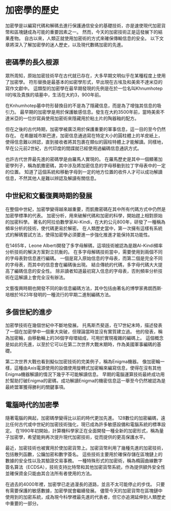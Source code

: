 # 加密學的歷史

加密學是以編寫代碼和解碼去進行保護通信安全的基礎技術，亦是速使現代加密貨幣和區塊鏈成為可能的重要因素之一。 然而，今天的加密技術正是這發展下的結果產物。 自古以來，人類正就使用加密術的方式來確保傳輸信息的安全。 以下文章將深入了解加密學的迷人歷史，以及現代數碼加密的先進。

## 密碼學的長久根源

眾所周知，原始加密技術早在古代就已存在，大多早期文明似乎在某種程度上使用了加密學。 符形替換是最基本的如密學形式，早出現在古埃及和美索不達米亞的寫作文獻中。 這類型的加密學在最早期發現的先例是在於一位名叫Khnumhotep II的埃及貴族的墳墓中，生活在大約3，900年前。

在Knhumhotep墓中符形替換目的不是為了隱藏信息，而是為了增強其信息的吸引力。 最早期的加密學是用於保護敏感信息。發生在大約3500年前，當時美索不達米亞的一位抄寫員使用加密術來隱藏用於粘土片的陶器釉的配方。

但在之後的古代時期，加密學被廣泛用於保護重要的軍事信息，這一目的至今仍然存在。 在希臘城市斯巴達，加密信息通過寫在特定大小的圓柱體上的羊皮紙上，使得信息難以辨認，直到接收者將其包裹在類似的圓柱特體上才能解讀。同樣地，早在公元前2世紀，古代印度的間諜就已經使用過編碼信息通訊方式。

也許古代世界最先進的密碼學是由羅馬人實現的。 在羅馬歷史是其中一個顯著加密學列子，稱為凱撒密碼，其中涉及將加密信息的字母移動到拉丁字母表中的一定的位置。 知道了這個系統和移動字母到一定的地方位置的收件人才可以成功解讀信息，不然其他人是難以辨認及解讀有關信息。

## 中世紀和文藝復興時期的發展

在整個中世紀，加密學變得越來越重要，而凱撒密碼在其中所有代碼方式中仍然是加密學標準的代表。 加密分析，用來破解代碼和加密的科學，開始趕上相對原始的加密科學。 著名的阿拉伯數學家Al-Kindi，在大約公元800年，研發了一種稱為頻率分析的技術，使代碼更易於解密。 在人類歷史當中，第一次擁有這樣有系統式的解碼嘗試方法，使得加密學必須要進一步強化推進才能保持其功能性。

在1465年，Leone Alberti開發了多字母解碼，這項技術被認為是跟Al-Kindi頻率分析技術的解決方案對立抗衡的。 在多字母解碼技術當中，需要使用到兩個不同的字母表對信息進行編碼。 一個是寫入原始信息的字母表，而第二個是完全不同的字母表，而其中的信息會在編碼後出現。 結合傳統的代碼，多字母代碼大大提高了編碼信息的安全性。 除非讀者知道最初寫入信息的字母表，否則頻率分析技術在這解讀上會完全沒有辦法。

文藝復興時期也開發不同的新信息編碼方法，其中包括由著名的博學家弗朗西斯·培根於1623年發明的一種流行的早期二進制編碼方法。

## 多個世紀的進步

加密學技術在幾個世紀中不斷地發展。 托馬斯杰斐遜，在17世紀末時，描述發表了一個在加密學中一個重大突破，但理論當時並沒有實質建立過。 他的發表，稱為加密輪，由移動輪上的36個字母環組成，可用於實現複雜的編碼上。 這個概念是如此的先進，以至於它可以在第二次世界大戰末期時，作為美國軍事編碼的基礎。

第二次世界大戰也看到擬似加密技術的完美例子，稱為Enigma機器。 像加密輪一樣，這種由Axis電源使用的設備使用旋轉式加密輪來編寫信息，使得在沒有其他Enigma機器解讀的情況下幾乎不可能解讀信息。 早期的電腦運算技術最終成功用於幫助打破Enigma的密碼，成功解讀Enigma的機密信息這一舉至今仍然被認為是最終盟軍獲得勝利的關鍵事項。

## 電腦時代的加密學

隨著電腦的興起，加密碼學變得比以前的時代更加先進。 128數位的加密編碼，遠比任何古代或中世紀的加密技術強化，現已成為許多敏感設備和電腦系統的標準設定。 在1990年初開始，計算機科學家正在全面開發一種全新的加密形式，稱為量子加密學，希望能夠再次提升現代加密技術，從而提供的更高保護水平。

最近，加密技術也被實用於使加密貨幣上。加密貨幣利用了幾種先進的加密技術，包括散列函數，公鑰加密和數字簽名。 這些技術主要用於確保存儲在區塊鏈上的數據的安全性以及其驗證交易事務。 一種特殊形式的加密術，稱為橢圓曲線數字簽名算法（ECDSA），技術支持比特幣和其他加密貨幣系統，作為提供額外安全性並確保資金只能由其合法所有者使用的方法。

在過去的4000年裡，加密學已走過漫長的道路，並且不太可能停止的步伐。 只要有需要保護的敏感數據，加密學就會繼續發展。 儘管今天的加密貨幣在區塊鏈中使用到的加密系統，成為現今科學裡最先進的代表者，但它亦追溯延伸到人類歷史中重要的一部分。